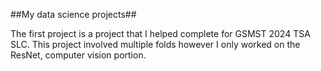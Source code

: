 ##My data science projects##

The first project is a project that I helped complete for GSMST 2024 TSA SLC. 
This project involved multiple folds however I only worked on the ResNet, computer vision portion. 
